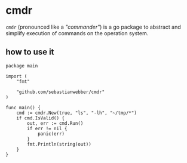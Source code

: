 # cmdr

`cmdr` (pronounced like a _"commander"_) is a go package to abstract and simplify execution of commands on the operation system. 

## how to use it

```golang
package main

import (
	"fmt"

	"github.com/sebastianwebber/cmdr"
)

func main() {
	cmd := cmdr.New(true, "ls", "-lh", "~/tmp/*")
	if cmd.IsValid() {
		out, err := cmd.Run()
		if err != nil {
			panic(err)
		}
		fmt.Println(string(out))
	}
}
```